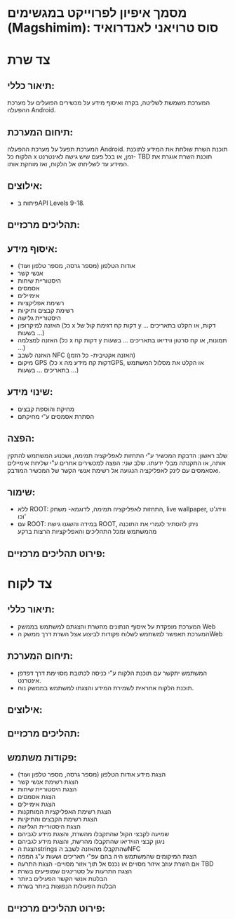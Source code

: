 מסמך איפיון לפרוייקט במגשימים (Magshimim): סוס טרויאני לאנדרואיד
==================================

צד שרת
=======
תיאור כללי:
----------
המערכת משמשת לשליטה, בקרה ואיסוף מידע על מכשירים הפועלים על מערכת ההפעלה Android.

תיחום המערכת:
-------------
המערכת תפעל על מערכת ההפעלה Android.
תוכנת השרת שולחת את המידע לתוכנת הלקוח כל x זמן, או בכל פעם שיש גישה לאינטרנט- TBD
תוכנת השרת אוגרת את המידע עד לשליחתו אל הלקוח, ואז מוחקת אותו.

אילוצים:
-------
- פיתוח בAPI Levels 9-18.

תהליכים מרכזיים:
---------------


איסוף מידע:
----------
- אודות הטלפון (מספר גרסה, מספר טלפון ועוד)
- אנשי קשר 
- היסטוריית שיחות
- אסמסים
- אימיילים
- רשימת אפליקציות
- רשימת קבצים ותיקיות
- היסטוריית גלישה
- האזנה למיקרופון (כל x דקות קח דגימת קול של y דקות, או הקלט בתאריכים ... בשעות ...)
- האזנה למצלמה (כל x דקות קח y תמונות, או קח סרטון ווידיאו בתאריכים ... בשעות ...)
- האזנה לשבב NFC (האזנה אקטיבית- כל הזמן)
- מיקום GPS (כל x דקות קח מידע מהGPS, או הקלט את מסלול המשתמש בתאריכים ... בשעות ...)

שינוי מידע:
---------
- מחיקת והוספת קבצים
- הסתרת אסמסים ע"י מחיקתם

הפצה:
-----
שלב ראשון: הדבקת המכשיר ע"י התחזות לאפליקציה תמימה, ושכנוע המשתמש להתקין אותה, או התקנתה מבלי ידעתו.
שלב שני: הפצה למכשירים אחרים ע"י שליחת אימיילים ואסאמסים עם לינק לאפליקציה הנגועה אל רשימת אנשי הקשר של המכשיר המודבק.

שימור:
------
- ללא ROOT: התחזות לאפליקציה תמימה, לדוגמא- משחק, live wallpaper, ווידג'ט וכו'
- עם ROOT: במידה והשגנו גישת ROOT, ניתן להסתיר לגמרי את התוכנה מהמשתמש ומכל התהליכים והאפליקציות הרצות ברקע

פירוט תהליכים מרכזיים:
--------------------

צד לקוח
=======
תיאור כללי:
---------
- המערכת מופקדת על איסוף הנתונים מהשרת והצגתם למשתמש בממשק Web
- המערכת תאפשר למשתמש לשלוח פקודות לביצוע אצל השרת דרך ממשק הWeb

תיחום המערכת:
-------------
- המשתמש יתקשר עם תוכנת הלקוח ע"י כניסה לכתובת מסויימת דרך דפדפן אינטרנט.
- תוכנת הלקוח אחראית לשמירת המידע והצגתו למשתמש בממשק נוח.

אילוצים:
-------

תהליכים מרכזיים:
---------------

פקודות משתמש:
--------------
- הצגת מידע אודות הטלפון (מספר גרסה, מספר טלפון ועוד)
- הצגת רשימת אנשי קשר 
- הצגת היסטוריית שיחות
- הצגת אסמסים
- הצגת אימיילים
- הצגת רשימת האפליקציות המותקנות
- הצגת רשימת הקבצים והתיקיות
- הצגת היסטוריית הגלישה
- שמיעה לקבצי הקול שהתקבלו מהשרת, והצגת מידע לגביהם
- ניגון קבצי הווידיאו שהתקבלו מהרשת, והצגת מידע לגביהם
- הצגת הstrings שהתקבלו מהאזנה לשבב הNFC
- הצגת המיקומים שהמשתמש היה בהם עפ"י תאריכים ושעות ע"ג המפה
- אם השרת עוזב איזור מסויים או נכנס אל תוך אזור מסויים- הצגת התרעה TBD
- הצגת התרעות על סטרינגים שמופיעים בשרת
- הבלטת אנשי הקשר הפעילים ביותר
- הבלטת הפעולות הנפוצות ביותר בשרת

פירוט תהליכים מרכזיים:
--------------------
